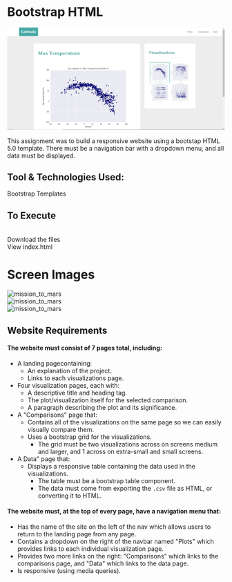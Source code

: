 # Bootstrap HTML

![Latitude Weather Analysis](ReadMeImages/homepage.png)

This assignment was to build a responsive website using a bootstap HTML 5.0 template.   There must be a navigation bar with a dropdown menu, and all data must be displayed.

## Tool & Technologies Used: 

Bootstrap Templates
 


## To Execute
<br>Download the files
<br>View index.html

# Screen Images

![mission_to_mars](Images/results1.png)
<br>
![mission_to_mars](Images/results2.png)
<br>
![mission_to_mars](Images/results3.png)

## Website Requirements

#### The website must consist of 7 pages total, including:

* A landing pagecontaining:
  * An explanation of the project.
  * Links to each visualizations page.
* Four visualization pages, each with:
  * A descriptive title and heading tag.
  * The plot/visualization itself for the selected comparison.
  * A paragraph describing the plot and its significance.
* A "Comparisons" page that:
  * Contains all of the visualizations on the same page so we can easily visually compare them.
  * Uses a bootstrap grid for the visualizations.
    * The grid must be two visualizations across on screens medium and larger, and 1 across on extra-small and small screens.
* A Data" page that:
  * Displays a responsive table containing the data used in the visualizations.
    * The table must be a bootstrap table component.
    * The data must come from exporting the `.csv` file as HTML, or converting it to HTML. 

#### The website must, at the top of every page, have a navigation menu that:

* Has the name of the site on the left of the nav which allows users to return to the landing page from any page.
* Contains a dropdown on the right of the navbar named "Plots" which provides links to each individual visualization page.
* Provides two more links on the right: "Comparisons" which links to the comparisons page, and "Data" which links to the data page.
* Is responsive (using media queries). 